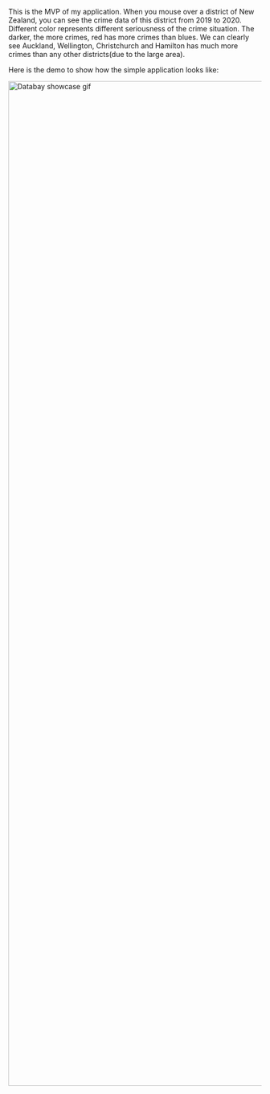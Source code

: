 
This is the MVP of my application. </n>
When you mouse over a district of New Zealand, you can see the crime data of this district from 2019 to 2020.
Different color represents different seriousness of the crime situation. The darker, the more crimes, red has more crimes than blues. We can clearly see Auckland, Wellington, Christchurch and Hamilton has much more crimes than any other districts(due to the large area).


Here is the demo to show how the simple application looks like:

<img src="https://github.com/Chen-Jiang/Nest_start_project/blob/master/demo.gif" alt="Databay showcase gif" title="Demo" width="2000" />
